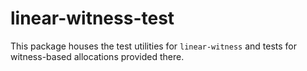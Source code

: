 # linear-witness-test

This package houses the test utilities for `linear-witness` and tests for witness-based allocations provided there.
